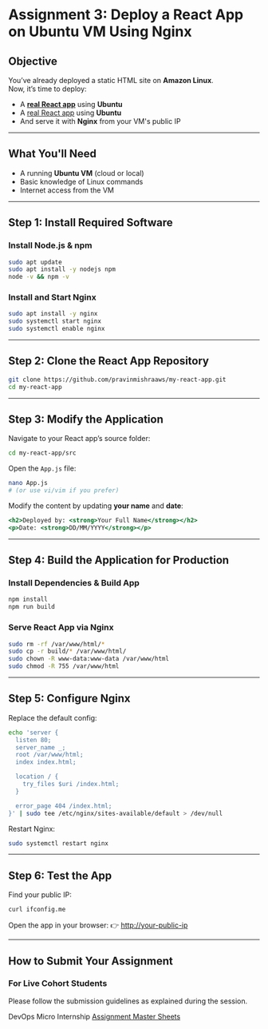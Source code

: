 # Assignment 3: Deploy a React App on Ubuntu VM Using Nginx

## Objective
You’ve already deployed a static HTML site on **Amazon Linux**.  
Now, it’s time to deploy:

- A **[real React app](https://github.com/pravinmishraaws/my-react-app)** using **Ubuntu**
- A <a href="https://github.com/pravinmishraaws/my-react-app" target="_blank">real React app</a> using **Ubuntu**
- And serve it with **Nginx** from your VM's public IP

---

## What You'll Need
- A running **Ubuntu VM** (cloud or local)  
- Basic knowledge of Linux commands  
- Internet access from the VM  

---

## Step 1: Install Required Software

### Install Node.js & npm
```bash
sudo apt update
sudo apt install -y nodejs npm
node -v && npm -v
````

### Install and Start Nginx

```bash
sudo apt install -y nginx
sudo systemctl start nginx
sudo systemctl enable nginx
```

---

## Step 2: Clone the React App Repository

```bash
git clone https://github.com/pravinmishraaws/my-react-app.git
cd my-react-app
```

---

## Step 3: Modify the Application

Navigate to your React app’s source folder:

```bash
cd my-react-app/src
```

Open the `App.js` file:

```bash
nano App.js
# (or use vi/vim if you prefer)
```

Modify the content by updating **your name** and **date**:

```jsx
<h2>Deployed by: <strong>Your Full Name</strong></h2>
<p>Date: <strong>DD/MM/YYYY</strong></p>
```

---

## Step 4: Build the Application for Production

### Install Dependencies & Build App

```bash
npm install
npm run build
```

### Serve React App via Nginx

```bash
sudo rm -rf /var/www/html/*
sudo cp -r build/* /var/www/html/
sudo chown -R www-data:www-data /var/www/html
sudo chmod -R 755 /var/www/html
```

---

## Step 5: Configure Nginx

Replace the default config:

```bash
echo 'server {
  listen 80;
  server_name _;
  root /var/www/html;
  index index.html;

  location / {
    try_files $uri /index.html;
  }

  error_page 404 /index.html;
}' | sudo tee /etc/nginx/sites-available/default > /dev/null
```

Restart Nginx:

```bash
sudo systemctl restart nginx
```

---

## Step 6: Test the App

Find your public IP:

```bash
curl ifconfig.me
```

Open the app in your browser:
👉 [http://your-public-ip](http://<your-public-ip>)

---

## How to Submit Your Assignment

### For Live Cohort Students

Please follow the submission guidelines as explained during the session.

DevOps Micro Internship [Assignment Master Sheets](https://docs.google.com/spreadsheets/d/1HnlenHEjytvLJMy84bBF-5B1RABaY_BjbfwCj-qnvHM/edit)


